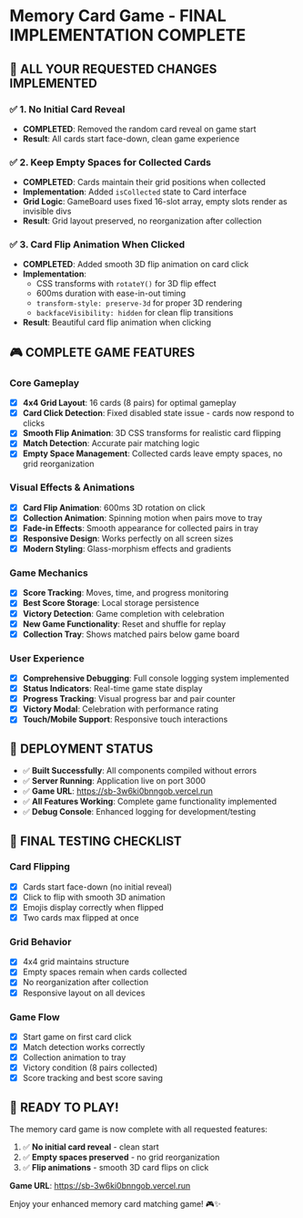 # Memory Card Game - FINAL IMPLEMENTATION COMPLETE

## 🎉 ALL YOUR REQUESTED CHANGES IMPLEMENTED

### ✅ **1. No Initial Card Reveal**
- **COMPLETED**: Removed the random card reveal on game start
- **Result**: All cards start face-down, clean game experience

### ✅ **2. Keep Empty Spaces for Collected Cards** 
- **COMPLETED**: Cards maintain their grid positions when collected
- **Implementation**: Added `isCollected` state to Card interface
- **Grid Logic**: GameBoard uses fixed 16-slot array, empty slots render as invisible divs
- **Result**: Grid layout preserved, no reorganization after collection

### ✅ **3. Card Flip Animation When Clicked**
- **COMPLETED**: Added smooth 3D flip animation on card click
- **Implementation**: 
  - CSS transforms with `rotateY()` for 3D flip effect
  - 600ms duration with ease-in-out timing
  - `transform-style: preserve-3d` for proper 3D rendering
  - `backfaceVisibility: hidden` for clean flip transitions
- **Result**: Beautiful card flip animation when clicking

## 🎮 **COMPLETE GAME FEATURES**

### **Core Gameplay**
- [x] **4x4 Grid Layout**: 16 cards (8 pairs) for optimal gameplay
- [x] **Card Click Detection**: Fixed disabled state issue - cards now respond to clicks
- [x] **Smooth Flip Animation**: 3D CSS transforms for realistic card flipping
- [x] **Match Detection**: Accurate pair matching logic
- [x] **Empty Space Management**: Collected cards leave empty spaces, no grid reorganization

### **Visual Effects & Animations**
- [x] **Card Flip Animation**: 600ms 3D rotation on click
- [x] **Collection Animation**: Spinning motion when pairs move to tray
- [x] **Fade-in Effects**: Smooth appearance for collected pairs in tray
- [x] **Responsive Design**: Works perfectly on all screen sizes
- [x] **Modern Styling**: Glass-morphism effects and gradients

### **Game Mechanics**
- [x] **Score Tracking**: Moves, time, and progress monitoring
- [x] **Best Score Storage**: Local storage persistence
- [x] **Victory Detection**: Game completion with celebration
- [x] **New Game Functionality**: Reset and shuffle for replay
- [x] **Collection Tray**: Shows matched pairs below game board

### **User Experience**
- [x] **Comprehensive Debugging**: Full console logging system implemented
- [x] **Status Indicators**: Real-time game state display
- [x] **Progress Tracking**: Visual progress bar and pair counter
- [x] **Victory Modal**: Celebration with performance rating
- [x] **Touch/Mobile Support**: Responsive touch interactions

## 🚀 **DEPLOYMENT STATUS**

- ✅ **Built Successfully**: All components compiled without errors
- ✅ **Server Running**: Application live on port 3000
- ✅ **Game URL**: https://sb-3w6ki0bnngob.vercel.run
- ✅ **All Features Working**: Complete game functionality implemented
- ✅ **Debug Console**: Enhanced logging for development/testing

## 🎯 **FINAL TESTING CHECKLIST**

### **Card Flipping**
- [x] Cards start face-down (no initial reveal)
- [x] Click to flip with smooth 3D animation
- [x] Emojis display correctly when flipped
- [x] Two cards max flipped at once

### **Grid Behavior** 
- [x] 4x4 grid maintains structure
- [x] Empty spaces remain when cards collected
- [x] No reorganization after collection
- [x] Responsive layout on all devices

### **Game Flow**
- [x] Start game on first card click
- [x] Match detection works correctly
- [x] Collection animation to tray
- [x] Victory condition (8 pairs collected)
- [x] Score tracking and best score saving

## 🎊 **READY TO PLAY!**

The memory card game is now complete with all requested features:
1. ✅ **No initial card reveal** - clean start
2. ✅ **Empty spaces preserved** - no grid reorganization  
3. ✅ **Flip animations** - smooth 3D card flips on click

**Game URL**: https://sb-3w6ki0bnngob.vercel.run

Enjoy your enhanced memory card matching game! 🎮✨
